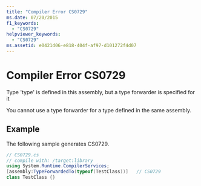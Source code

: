 ```yaml
---
title: "Compiler Error CS0729"
ms.date: 07/20/2015
f1_keywords: 
  - "CS0729"
helpviewer_keywords: 
  - "CS0729"
ms.assetid: e0421d06-e818-404f-af97-d101272f4d07
---
```

# Compiler Error CS0729
Type 'type' is defined in this assembly, but a type forwarder is specified for it  
  
 You cannot use a type forwarder for a type defined in the same assembly.  
  
## Example  
 The following sample generates CS0729.  
  
```csharp  
// CS0729.cs  
// compile with: /target:library  
using System.Runtime.CompilerServices;  
[assembly:TypeForwardedTo(typeof(TestClass))]   // CS0729  
class TestClass {}  
```
